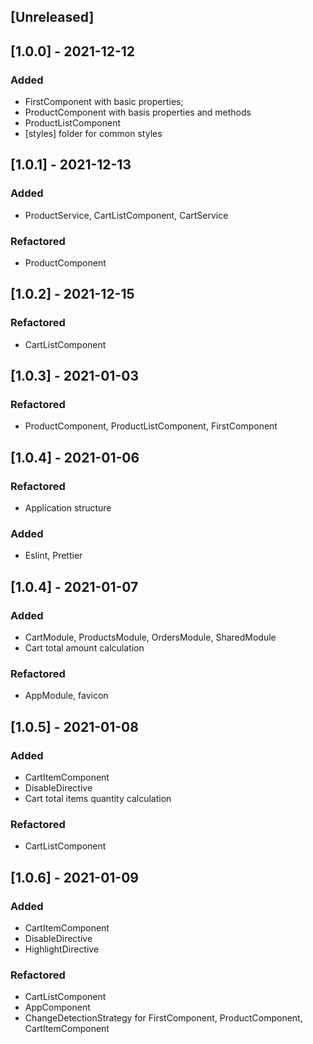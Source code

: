## [Unreleased]

## [1.0.0] - 2021-12-12

### Added

- FirstComponent with basic properties;
- ProductComponent with basis properties and methods
- ProductListComponent
- [styles] folder for common styles

## [1.0.1] - 2021-12-13

### Added

- ProductService, CartListComponent, CartService

### Refactored

- ProductComponent

## [1.0.2] - 2021-12-15

### Refactored

- CartListComponent

## [1.0.3] - 2021-01-03

### Refactored

- ProductComponent, ProductListComponent, FirstComponent

## [1.0.4] - 2021-01-06

### Refactored

- Application structure

### Added

- Eslint, Prettier

## [1.0.4] - 2021-01-07

### Added

- CartModule, ProductsModule, OrdersModule, SharedModule
- Cart total amount calculation

### Refactored

- AppModule, favicon

## [1.0.5] - 2021-01-08

### Added

- CartItemComponent
- DisableDirective
- Cart total items quantity calculation

### Refactored

- CartListComponent

## [1.0.6] - 2021-01-09

### Added

- CartItemComponent
- DisableDirective
- HighlightDirective

### Refactored

- CartListComponent
- AppComponent
- ChangeDetectionStrategy for FirstComponent, ProductComponent, CartItemComponent

